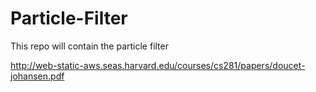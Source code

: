 # Particle-Filter
This repo will contain the particle filter

http://web-static-aws.seas.harvard.edu/courses/cs281/papers/doucet-johansen.pdf
